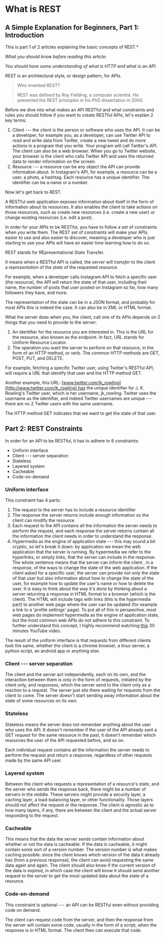 # What is REST

##  A Simple Explanation for Beginners, Part 1: Introduction

This is part 1 of 2 articles explaining the basic concepts of REST.*

*What you should know before reading this article:*

*You should have some understanding of what is HTTP and what is an API.*

REST is an architectural style, or design pattern, for APIs.

> Who invented REST?
>
> REST was defined by Roy Fielding, a computer scientist. He presented the REST principles in his PhD dissertation in 2000.

Before we dive into what makes an API RESTful and what constraints and rules you should follow if you want to create RESTful APIs, let's explain 2 key terms:

1.  Client --- the client is the person or software who uses the API. It can be a developer, for example you, as a developer, can use Twitter API to read and write data from Twitter, create a new tweet and do more actions in a program that you write. Your program will call Twitter's API. The client can also be a web browser. When you go to Twitter website, your browser is the client who calls Twitter API and uses the returned data to render information on the screen.
2.  Resource --- a resource can be any object the API can provide information about. In Instagram's API, for example, a resource can be a user, a photo, a hashtag. Each resource has a unique identifier. The identifier can be a name or a number.

Now let's get back to REST.

A RESTful web application exposes information about itself in the form of information about its resources. It also enables the client to take actions on those resources, such as create new resources (i.e. create a new user) or change existing resources (i.e. edit a post).

In order for your APIs to be RESTful, you have to follow a set of constraints when you write them. The REST set of constraints will make your APIs easier to use and also easier to discover, meaning a developer who is just starting to use your APIs will have an easier time learning how to do so.

REST stands for REpresentational State Transfer.

It means when a RESTful API is called, the server will *transfer* to the client a *representation* of the *state* of the requested resource.

For example, when a developer calls Instagram API to fetch a specific user (the resource), the API will return the state of that user, including their name, the number of posts that user posted on Instagram so far, how many followers they have, and more.

The representation of the state can be in a JSON format, and probably for most APIs this is indeed the case. It can also be in XML or HTML format.

What the server does when you, the client, call one of its APIs depends on 2 things that you need to provide to the server:

1.  An identifier for the resource you are interested in. This is the URL for the resource, also known as the endpoint. In fact, URL stands for Uniform Resource Locator.
2.  The operation you want the server to perform on that resource, in the form of an HTTP method, or verb. The common HTTP methods are GET, POST, PUT, and DELETE.

For example, fetching a specific Twitter user, using Twitter's RESTful API, will require a URL that identify that user and the HTTP method GET.

Another example, this URL: [www.twitter.com/jk_rowling](http://www.twitter.com/jk_rowling) has the unique identifier for J. K. Rowling's Twitter user, which is her username, jk_rowling. Twitter uses the username as the identifier, and indeed Twitter usernames are unique --- there are no 2 Twitter users with the same username.

The HTTP method GET indicates that we want to get the state of that user.


## Part 2: REST Constraints

In order for an API to be RESTful, it has to adhere to 6 constraints:

-   Uniform interface
-   Client --- server separation
-   Stateless
-   Layered system
-   Cacheable
-   Code-on-demand

### Uniform interface


This constraint has 4 parts:

1.  The request to the server has to include a resource identifier
2.  The response the server returns include enough information so the client can modify the resource
3.  Each request to the API contains all the information the server needs to perform the request, and each response the server returns contain all the information the client needs in order to understand the response.
4.  Hypermedia as the engine of application state --- this may sound a bit cryptic, so let's break it down: by application we mean the web application that the server is running. By hypermedia we refer to the hyperlinks, or simply links, that the server can include in the response. The whole sentence means that the server can inform the client , in a response, of the ways to change the state of the web application. If the client asked for a specific user, the server can provide not only the state of that user but also information about how to change the state of the user, for example how to update the user's name or how to delete the user. It is easy to think about the way it's done by thinking about a server returning a response in HTML format to a browser (which is the client). The HTML will include tags with links (this is the hypermedia part) to another web page where the user can be updated (for example a link to a 'profile settings' page). To put all of this in perspective, most web pages do implement hypermedia as the engine of application state, but the most common web APIs do not adhere to this constraint. To further understand this concept, I highly recommend watching [this](https://www.youtube.com/watch?v=6UXc71O7htc) 30 minutes YouTube video.

The result of the uniform interface is that requests from different clients look the same, whether the client is a chrome browser, a linux server, a python script, an android app or anything else.

### Client --- server separation

The client and the server act independently, each on its own, and the interaction between them is only in the form of requests, initiated by the client only, and responses, which the server send to the client only as a reaction to a request. The server just sits there waiting for requests from the client to come. The server doesn't start sending away information about the state of some resources on its own.

### Stateless

Stateless means the server does not remember anything about the user who uses the API. It doesn't remember if the user of the API already sent a GET request for the same resource in the past, it doesn't remember which resources the user of the API requested before, and so on.

Each individual request contains all the information the server needs to perform the request and return a response, regardless of other requests made by the same API user.

### Layered system

Between the client who requests a representation of a resource's state, and the server who sends the response back, there might be a number of servers in the middle. These servers might provide a security layer, a caching layer, a load-balancing layer, or other functionality. Those layers should not affect the request or the response. The client is agnostic as to how many layers, if any, there are between the client and the actual server responding to the request.

### Cacheable

This means that the data the server sends contain information about whether or not the data is cacheable. If the data is cacheable, it might contain some sort of a version number. The version number is what makes caching possible: since the client knows which version of the data it already has (from a previous response), the client can avoid requesting the same data again and again. The client should also know if the current version of the data is expired, in which case the client will know it should send another request to the server to get the most updated data about the state of a resource.

### Code-on-demand

This constraint is optional --- an API can be RESTful even without providing code on demand.

The client can request code from the server, and then the response from the server will contain some code, usually in the form of a script, when the response is in HTML format. The client then can execute that code.